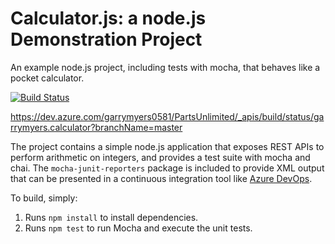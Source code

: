 Calculator.js: a node.js Demonstration Project
==============================================
An example node.js project, including tests with mocha, that behaves like
a pocket calculator.

[![Build Status](https://dev.azure.com/garrymyers0581/PartsUnlimited/_apis/build/status/garrymyers.calculator?branchName=master)](https://dev.azure.com/garrymyers0581/PartsUnlimited/_build/latest?definitionId=3&branchName=master)

https://dev.azure.com/garrymyers0581/PartsUnlimited/_apis/build/status/garrymyers.calculator?branchName=master

The project contains a simple node.js application that exposes REST APIs
to perform arithmetic on integers, and provides a test suite with mocha
and chai.  The `mocha-junit-reporters` package is included to provide XML
output that can be presented in a continuous integration tool like
[Azure DevOps](https://azure.com/devops).

To build, simply:

1. Runs `npm install` to install dependencies.
2. Runs `npm test` to run Mocha and execute the unit tests.


